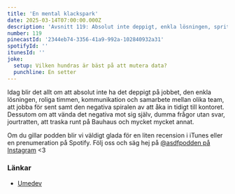 ```yaml
---
title: 'En mental klackspark'
date: 2025-03-14T07:00:00.000Z
description: 'Avsnitt 119: Absolut inte deppigt, enkla lösningen, sprit, roliga timmen, kommunikation och mycket annat.'
number: 119
pinecastId: '2344eb74-3356-41a9-992a-102840932a31'
spotifyId: ''
itunesId: ''
joke:
  setup: Vilken hundras är bäst på att mutera data?
  punchline: En setter
---
```


Idag blir det allt om att absolut inte ha det deppigt på jobbet, den enkla lösningen, roliga timmen, kommunikation och samarbete mellan olika team, att jobba för sent samt den negativa spiralen av att åka in tidigt till kontoret. Dessutom om att vända det negativa mot sig själv, dumma frågor utan svar, jourtratten, att traska runt på Bauhaus och mycket mycket annat.

Om du gillar podden blir vi väldigt glada för en liten recension i iTunes eller en prenumeration på Spotify. Följ oss och säg hej på [@asdfpodden på Instagram](https://www.instagram.com/asdfpodden/) &lt;3

### Länkar
- [Umedev](https://umedev.se/)